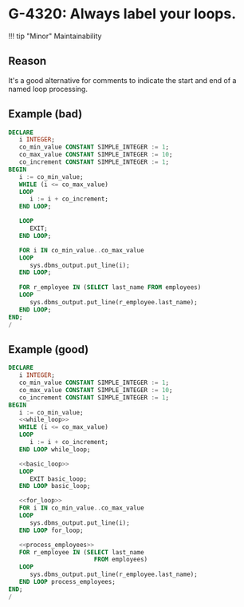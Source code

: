 # G-4320: Always label your loops.

!!! tip "Minor"
    Maintainability

## Reason

It's a good alternative for comments to indicate the start and end of a named loop processing.

## Example (bad)

``` sql
DECLARE
   i INTEGER;
   co_min_value CONSTANT SIMPLE_INTEGER := 1;
   co_max_value CONSTANT SIMPLE_INTEGER := 10;
   co_increment CONSTANT SIMPLE_INTEGER := 1;
BEGIN
   i := co_min_value;
   WHILE (i <= co_max_value) 
   LOOP 
      i := i + co_increment; 
   END LOOP;

   LOOP 
      EXIT;
   END LOOP;

   FOR i IN co_min_value..co_max_value
   LOOP 
      sys.dbms_output.put_line(i);
   END LOOP;
   
   FOR r_employee IN (SELECT last_name FROM employees)
   LOOP
      sys.dbms_output.put_line(r_employee.last_name);
   END LOOP;   
END;
/
```

## Example (good)

``` sql
DECLARE
   i INTEGER;
   co_min_value CONSTANT SIMPLE_INTEGER := 1;
   co_max_value CONSTANT SIMPLE_INTEGER := 10;
   co_increment CONSTANT SIMPLE_INTEGER := 1;
BEGIN
   i := co_min_value;
   <<while_loop>>
   WHILE (i <= co_max_value) 
   LOOP 
      i := i + co_increment; 
   END LOOP while_loop;

   <<basic_loop>>
   LOOP 
      EXIT basic_loop;
   END LOOP basic_loop;

   <<for_loop>>
   FOR i IN co_min_value..co_max_value
   LOOP 
      sys.dbms_output.put_line(i);
   END LOOP for_loop;

   <<process_employees>>
   FOR r_employee IN (SELECT last_name
                        FROM employees)
   LOOP
      sys.dbms_output.put_line(r_employee.last_name);
   END LOOP process_employees;
END;
/
```